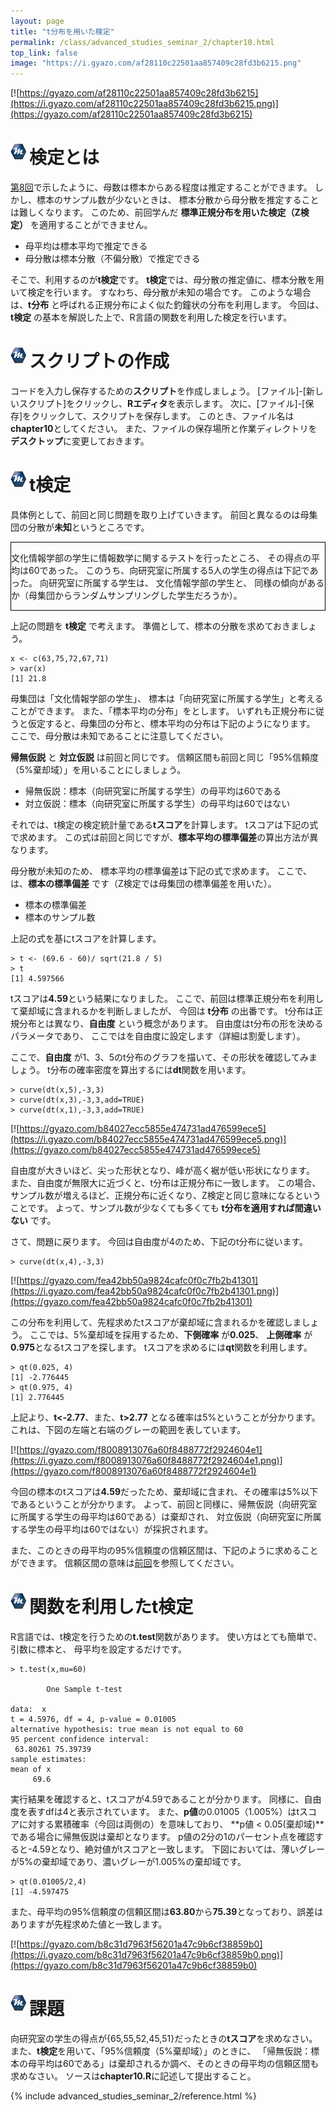 ```yaml
---
layout: page
title: "t分布を用いた検定"
permalink: /class/advanced_studies_seminar_2/chapter10.html
top_link: false
image: "https://i.gyazo.com/af28110c22501aa857409c28fd3b6215.png"
---
```


[![https://gyazo.com/af28110c22501aa857409c28fd3b6215](https://i.gyazo.com/af28110c22501aa857409c28fd3b6215.png)](https://gyazo.com/af28110c22501aa857409c28fd3b6215)

# <img style="margin-right:5px;margin-bottom:7px" src="/favicon/favicon-25x25.png">検定とは

[第8回](chapter8.html)で示したように、母数は標本からある程度は推定することができます。
しかし、標本のサンプル数<script type="math/tex">n</script>が少ないときは、
標本分散から母分散を推定することは難しくなります。
このため、前回学んだ **標準正規分布を用いた検定（Z検定）** を適用することができません。

- 母平均<script type="math/tex">\hat{\mu}</script>は標本平均<script type="math/tex">\mu</script>で推定できる
- 母分散<script type="math/tex">\hat{\sigma}^2</script>は標本分散（不偏分散）<script type="math/tex">\sigma^2</script>で推定できる

そこで、利用するのが**t検定**です。
**t検定**では、母分散の推定値に、標本分散を用いて検定を行います。
すなわち、母分散<script type="math/tex">\hat{\sigma}^2</script>が未知の場合です。
このような場合は、**t分布** と呼ばれる正規分布によく似た釣鐘状の分布を利用します。
今回は、**t検定** の基本を解説した上で、R言語の関数を利用した検定を行います。

# <img style="margin-right:5px;margin-bottom:7px" src="/favicon/favicon-25x25.png">スクリプトの作成

コードを入力し保存するための**スクリプト**を作成しましょう。
[ファイル]-[新しいスクリプト]をクリックし、**Rエディタ**を表示します。
次に、[ファイル]-[保存]をクリックして、スクリプトを保存します。
このとき、ファイル名は**chapter10**としてください。
また、ファイルの保存場所と作業ディレクトリを**デスクトップ**に変更しておきます。

# <img style="margin-right:5px;margin-bottom:7px" src="/favicon/favicon-25x25.png">t検定

具体例として、前回と同じ問題を取り上げていきます。
前回と異なるのは母集団の分散が**未知**というところです。

<div style="border:1px solid black;margin-bottom:5px">

文化情報学部の学生<script type="math/tex">X</script>に情報数学に関するテストを行ったところ、
その得点の平均<script type="math/tex">\hat{\mu}</script>は60であった。
このうち、向研究室に所属する5人の学生<script type="math/tex">x</script>の得点は下記であった。
向研究室に所属する学生<script type="math/tex">x</script>は、
文化情報学部の学生<script type="math/tex">X</script>と、
同様の傾向があるか（母集団からランダムサンプリングした学生だろうか）。
    
<p style="text-align:center;">
    <script type="math/tex">
        x = \{63,75,72,67,71\}
    </script>
</p>

</div>

上記の問題を **t検定** で考えます。
準備として、標本の分散を求めておきましょう。

    x <- c(63,75,72,67,71)
    > var(x)
    [1] 21.8

母集団は「文化情報学部の学生<script type="math/tex">X</script>」、
標本は「向研究室に所属する学生<script type="math/tex">x</script>」と考えることができます。
また、「標本平均の分布」を<script type="math/tex">m</script>とします。
いずれも正規分布に従うと仮定すると、母集団の分布と、標本平均の分布は下記のようになります。
ここで、母分散<script type="math/tex">\hat{\sigma}^2</script>は未知であることに注意してください。

<p style="text-align:center">
    <script type="math/tex">
    X \sim N(60,\hat{\sigma}^2)
    </script>
</p>

<p style="text-align:center">
    <script type="math/tex">
    m \sim N(60,\hat{\sigma}^2/5)
    </script>
</p>

**帰無仮説** と **対立仮説** は前回と同じです。
信頼区間も前回と同じ「95%信頼度（5%棄却域）」を用いることにしましょう。

- 帰無仮説：標本（向研究室に所属する学生）の母平均<script type="math/tex">\hat{\mu}</script>は60である
- 対立仮説：標本（向研究室に所属する学生）の母平均<script type="math/tex">\hat{\mu}</script>は60ではない

それでは、t検定の検定統計量である**tスコア**を計算します。
tスコアは下記の式で求めます。
この式は前回と同じですが、**標本平均の標準偏差**<script type="math/tex">\acute{\sigma}</script>の算出方法が異なります。

<p style="text-align:center;">
    <script type="math/tex">
        t = \frac{\mu - \hat{\mu}}{\acute{\sigma}}
    </script>
</p>

母分散<script type="math/tex">\hat{\sigma}</script>が未知のため、
標本平均の標準偏差<script type="math/tex">\acute{\sigma}</script>は下記の式で求めます。
ここで、<script type="math/tex">\sigma</script>は、**標本の標準偏差** です（Z検定では母集団の標準偏差<script type="math/tex">\hat{\sigma}</script>を用いた）。

<p style="text-align:center;">
    <script type="math/tex">
        \acute{\sigma} = \sqrt{ \sigma^2 / n }
    </script>
</p>

- 標本の標準偏差<script type="math/tex">\sigma=\sqrt{21.8}=4.67</script>  
- 標本のサンプル数<script type="math/tex">n=5</script>  

上記の式を基にtスコアを計算します。

    > t <- (69.6 - 60)/ sqrt(21.8 / 5)
    > t
    [1] 4.597566

tスコアは**4.59**という結果になりました。
ここで、前回は標準正規分布を利用して棄却域に含まれるかを判断しましたが、
今回は **t分布** の出番です。
t分布は正規分布とは異なり、**自由度** という概念があります。
自由度はt分布の形を決めるパラメータであり、
ここでは<script type="math/tex">n-1=4</script>を自由度に設定します（詳細は割愛します）。

ここで、**自由度** が1、3、5のt分布のグラフを描いて、その形状を確認してみましょう。
t分布の確率密度を算出するには**dt**関数を用います。

    > curve(dt(x,5),-3,3)
    > curve(dt(x,3),-3,3,add=TRUE)
    > curve(dt(x,1),-3,3,add=TRUE)

[![https://gyazo.com/b84027ecc5855e474731ad476599ece5](https://i.gyazo.com/b84027ecc5855e474731ad476599ece5.png)](https://gyazo.com/b84027ecc5855e474731ad476599ece5)

自由度が大きいほど、尖った形状となり、峰が高く裾が低い形状になります。
また、自由度が無限大に近づくと、t分布は正規分布に一致します。
この場合、サンプル数が増えるほど、正規分布に近くなり、Z検定と同じ意味になるということです。
よって、サンプル数が少なくても多くても **t分布を適用すれば間違いない** です。

さて、問題に戻ります。
今回は自由度が4のため、下記のt分布に従います。

    > curve(dt(x,4),-3,3)

[![https://gyazo.com/fea42bb50a9824cafc0f0c7fb2b41301](https://i.gyazo.com/fea42bb50a9824cafc0f0c7fb2b41301.png)](https://gyazo.com/fea42bb50a9824cafc0f0c7fb2b41301)

この分布を利用して、先程求めたtスコアが棄却域に含まれるかを確認しましょう。
ここでは、5%棄却域を採用するため、**下側確率** が**0.025**、
**上側確率** が **0.975**となるtスコアを探します。
tスコアを求めるには**qt**関数を利用します。

    > qt(0.025, 4)
    [1] -2.776445
    > qt(0.975, 4)
    [1] 2.776445

上記より、**t<-2.77**、また、**t>2.77** となる確率は5%ということが分かります。
これは、下図の左端と右端のグレーの範囲を表しています。

[![https://gyazo.com/f8008913076a60f8488772f2924604e1](https://i.gyazo.com/f8008913076a60f8488772f2924604e1.png)](https://gyazo.com/f8008913076a60f8488772f2924604e1)

今回の標本のtスコアは**4.59**だったため、棄却域に含まれ、その確率は5%以下であるということが分かります。
よって、前回と同様に、帰無仮説（向研究室に所属する学生の母平均は60である）は棄却され、
対立仮説（向研究室に所属する学生の母平均は60ではない）が採択されます。

また、このときの母平均<script type="math/tex">\mu</script>の95%信頼度の信頼区間は、下記のように求めることができます。
信頼区間の意味は[前回](chapter9.html)を参照してください。

<p style="text-align:center;">
    <script type="math/tex">
        -2.77 < \frac{69.6 - \mu}{\sqrt{21.8 / 5}} < 2.77 = 63.81 < \mu < 75.38 
    </script>
</p>

# <img style="margin-right:5px;margin-bottom:7px" src="/favicon/favicon-25x25.png">関数を利用したt検定

R言語では、t検定を行うための**t.test**関数があります。
使い方はとても簡単で、引数に標本<script type="math/tex">x</script>と、
母平均<script type="math/tex">\hat{\mu}</script>を設定するだけです。

    > t.test(x,mu=60)

            One Sample t-test

    data:  x
    t = 4.5976, df = 4, p-value = 0.01005
    alternative hypothesis: true mean is not equal to 60
    95 percent confidence interval:
     63.80261 75.39739
    sample estimates:
    mean of x 
         69.6 

実行結果を確認すると、tスコアが4.59であることが分かります。
同様に、自由度を表すdfは4と表示されています。
また、**p値**の0.01005（1.005%）はtスコアに対する累積確率（今回は両側の）を意味しており、
**p値 < 0.05(棄却域)**である場合に帰無仮説は棄却となります。
p値の2分の1のパーセント点を確認すると-4.59となり、絶対値がtスコアと一致します。
下図においては、薄いグレーが5%の棄却域であり、濃いグレーが1.005%の棄却域です。

    > qt(0.01005/2,4)
    [1] -4.597475

また、母平均の95%信頼度の信頼区間は**63.80**から**75.39**となっており、誤差はありますが先程求めた値と一致します。

[![https://gyazo.com/b8c31d7963f56201a47c9b6cf38859b0](https://i.gyazo.com/b8c31d7963f56201a47c9b6cf38859b0.png)](https://gyazo.com/b8c31d7963f56201a47c9b6cf38859b0)

# <img style="margin-right:5px;margin-bottom:7px" src="/favicon/favicon-25x25.png">課題

向研究室の学生の得点が{65,55,52,45,51}だったときの**tスコア**を求めなさい。
また、**t検定**を用いて、「95%信頼度（5%棄却域）」のときに、
「帰無仮説：標本の母平均<script type="math/tex">\hat{\mu}</script>は60である」は棄却されるか調べ、そのときの母平均の信頼区間も求めなさい。
ソースは**chapter10.R**に記述して提出すること。

{% include advanced_studies_seminar_2/reference.html %}